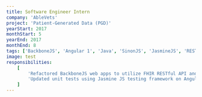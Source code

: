 ```yaml
---
title: Software Engineer Intern
company: 'AbleVets'
project: 'Patient-Generated Data (PGD)'
yearStart: 2017
monthStart: 5
yearEnd: 2017
monthEnd: 8
tags: ['BackboneJS', 'Angular 1', 'Java', 'SinonJS', 'JasmineJS', 'REST', 'FHIR', 'API']
image: test
responsibilities:
    [
        'Refactored BackboneJS web apps to utilize FHIR RESTful API and introduced SinonJS testing framework to improve unit test code coverage by 60%',
        'Updated unit tests using Jasmine JS testing framework on AngularJS v1 web application increasing code coverage by 30%',
    ]
---
```

